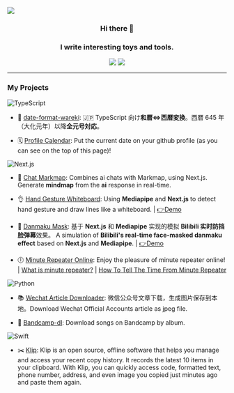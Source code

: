 [![](https://profile-calendar.vercel.app/image?font=juicy-fills&bgColor=pink&width=1920&height=200&fontSize=100&radius=16)](https://github.com/Cygra/profile-calendar)

<h3 align="center"> Hi there 👋 </h3>
<h3 align="center"> I write interesting toys and tools. </h3>

<p align="center">
  <img src="https://komarev.com/ghpvc/?username=Cygra&color=blue"></img>
  <a href="https://wakatime.com/@86233be0-b285-4ecc-bcb4-3aef691e1b50">
    <img src="https://wakatime.com/badge/user/86233be0-b285-4ecc-bcb4-3aef691e1b50.svg"></img>
  </a>
</p>

---

### My Projects

![TypeScript](https://img.shields.io/badge/typescript-black?style=for-the-badge&logo=typescript) 

- 📅 [date-format-wareki](https://github.com/Cygra/date-format-wareki): 🇯🇵 TypeScript 向け<b>和暦<=>西暦変換</b>。西暦 645 年（大化元年）以降<b>全元号対応</b>。

- 🗓️ [Profile Calendar](https://github.com/Cygra/profile-calendar): Put the current date on your github profile (as you can see on the top of this page)!

![Next.js](https://img.shields.io/badge/next.js-000000?style=for-the-badge&logo=nextdotjs&logoColor=white)

- 🤖 [Chat Markmap](https://github.com/Cygra/chat-markmap): Combines ai chats with Markmap, using Next.js. Generate <b>mindmap</b> from the <b>ai</b> response in real-time.

- 👌 [Hand Gesture Whiteboard](https://github.com/Cygra/hand-gesture-whiteboard): Using <b>Mediapipe</b> and <b>Next.js</b> to detect hand gesture and draw lines like a whiteboard. | [👉Demo](https://cygra.github.io/hand-gesture-whiteboard/)

- 🎥 [Danmaku Mask](https://github.com/Cygra/danmaku-mask): 基于 <b>Next.js</b> 和 <b>Mediapipe</b> 实现的模拟 <b>Bilibili 实时防挡脸弹幕</b>效果。 A simulation of <b>Bilibili's real-time face-masked danmaku effect</b> based on <b>Next.js</b> and <b>Mediapipe</b>. | [👉Demo](https://github.com/Cygra/danmaku-mask)

- 🕕 [Minute Repeater Online](https://github.com/Cygra/minute-repeater-online): Enjoy the pleasure of minute repeater online! | [What is minute repeater?](https://en.wikipedia.org/wiki/Repeater_(horology)) | [How To Tell The Time From Minute Repeater](https://youtu.be/roRceZjwnS8?si=2lNcZ4pG8o1onJWf)

<!-- ![JavaScript](https://img.shields.io/badge/javascript-blue?style=for-the-badge&logo=javascript) -->

![Python](https://img.shields.io/badge/python-yellow?style=for-the-badge&logo=python)

- 📚 [Wechat Article Downloader](https://github.com/Cygra/wechat-article-dl): 微信公众号文章下载，生成图片保存到本地。Download Wechat Official Accounts article as jpeg file.

- 🎵 [Bandcamp-dl](https://github.com/Cygra/bandcamp-dl): Download songs on Bandcamp by album.

![Swift](https://img.shields.io/badge/swift-pink?style=for-the-badge&logo=swift)

- ✂️ [Klip](https://github.com/Cygra/Klip): Klip is an open source, offline software that helps you manage and access your recent copy history. It records the latest 10 items in your clipboard. With Klip, you can quickly access code, formatted text, phone number, address, and even image you copied just minutes ago and paste them again.
